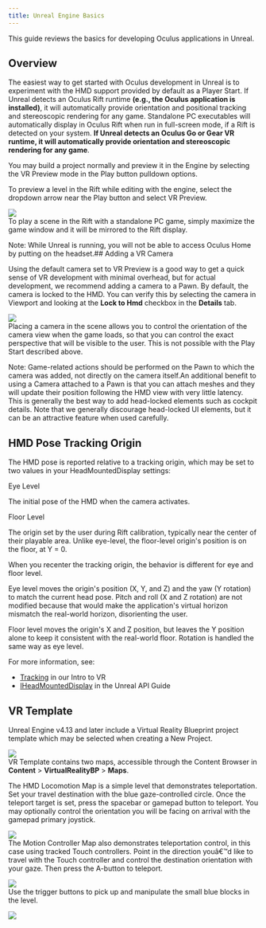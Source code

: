 ```yaml
---
title: Unreal Engine Basics
---
```

This guide reviews the basics for developing Oculus applications in Unreal.

## Overview

The easiest way to get started with Oculus development in Unreal is to experiment with the HMD support provided by default as a Player Start. If Unreal detects an Oculus Rift runtime **(e.g., the Oculus application is installed)**, it will automatically provide orientation and positional tracking and stereoscopic rendering for any game. Standalone PC executables will automatically display in Oculus Rift when run in full-screen mode, if a Rift is detected on your system. **If Unreal detects an Oculus Go or Gear VR runtime, it will automatically provide orientation and stereoscopic rendering for any game**.

You may build a project normally and preview it in the Engine by selecting the VR Preview mode in the Play button pulldown options.

To preview a level in the Rift while editing with the engine, select the dropdown arrow near the Play button and select VR Preview.

![](/images/documentation-unreal-latest-concepts-unreal-engine-basics-0.png)  
To play a scene in the Rift with a standalone PC game, simply maximize the game window and it will be mirrored to the Rift display.

Note: While Unreal is running, you will not be able to access Oculus Home by putting on the headset.## Adding a VR Camera

Using the default camera set to VR Preview is a good way to get a quick sense of VR development with minimal overhead, but for actual development, we recommend adding a camera to a Pawn. By default, the camera is locked to the HMD. You can verify this by selecting the camera in Viewport and looking at the **Lock to Hmd** checkbox in the **Details** tab.

![](/images/documentation-unreal-latest-concepts-unreal-engine-basics-1.png)  
Placing a camera in the scene allows you to control the orientation of the camera view when the game loads, so that you can control the exact perspective that will be visible to the user. This is not possible with the Play Start described above.

Note: Game-related actions should be performed on the Pawn to which the camera was added, not directly on the camera itself.An additional benefit to using a Camera attached to a Pawn is that you can attach meshes and they will update their position following the HMD view with very little latency. This is generally the best way to add head-locked elements such as cockpit details. Note that we generally discourage head-locked UI elements, but it can be an attractive feature when used carefully. 

## HMD Pose Tracking Origin

The HMD pose is reported relative to a tracking origin, which may be set to two values in your HeadMountedDisplay settings:

Eye Level

The initial pose of the HMD when the camera activates.

Floor Level

The origin set by the user during Rift calibration, typically near the center of their playable area. Unlike eye-level, the floor-level origin's position is on the floor, at Y = 0.

When you recenter the tracking origin, the behavior is different for eye and floor level.

Eye level moves the origin's position (X, Y, and Z) and the yaw (Y rotation) to match the current head pose. Pitch and roll (X and Z rotation) are not modified because that would make the application's virtual horizon mismatch the real-world horizon, disorienting the user.

Floor level moves the origin's X and Z position, but leaves the Y position alone to keep it consistent with the real-world floor. Rotation is handled the same way as eye level.

For more information, see:

* [Tracking](/design/latest/concepts/bp-orientation-tracking/) in our Intro to VR
* [IHeadMountedDisplay](https://docs.unrealengine.com/latest/INT/API/Runtime/HeadMountedDisplay/IHeadMountedDisplay/index.html) in the Unreal API Guide
## VR Template

Unreal Engine v4.13 and later include a Virtual Reality Blueprint project template which may be selected when creating a New Project.

![](/images/documentation-unreal-latest-concepts-unreal-engine-basics-2.png)  
VR Template contains two maps, accessible through the Content Browser in **Content** > **VirtualRealityBP** > **Maps**.

The HMD Locomotion Map is a simple level that demonstrates teleportation. Set your travel destination with the blue gaze-controlled circle. Once the teleport target is set, press the spacebar or gamepad button to teleport. You may optionally control the orientation you will be facing on arrival with the gamepad primary joystick.

![](/images/documentation-unreal-latest-concepts-unreal-engine-basics-3.png)  
The Motion Controller Map also demonstrates teleportation control, in this case using tracked Touch controllers. Point in the direction youâ€™d like to travel with the Touch controller and control the destination orientation with your gaze. Then press the A-button to teleport.

![](/images/documentation-unreal-latest-concepts-unreal-engine-basics-4.png)  
Use the trigger buttons to pick up and manipulate the small blue blocks in the level.

![](/images/documentation-unreal-latest-concepts-unreal-engine-basics-5.png)  
